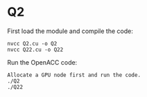 # Q2
First load the module and compile the code:
```
nvcc Q2.cu -o Q2
nvcc Q22.cu -o Q22
```

Run the OpenACC code:
```
Allocate a GPU node first and run the code.
./Q2
./Q22
```